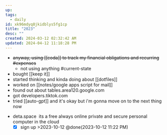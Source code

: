 ```yaml
---
up: 
tags:
  - daily
id: xk96mdyq8jkidblys5fg1cp
title: "2023"
desc: ""
created: 2024-03-12 02:32:42 AM
updated: 2024-04-12 11:18:28 PM
---
```

- ~~anyway, using [[coda]] to track my financial obligations and recurring #expenses~~
	- not using anything #current-state
- bought [[keep it]]
- started thinking and kinda doing about [[dotfiles]]
- worked on [[notes/google apps script for mail]]
- found out about tables.area120.google.com
- got developers.tiktok.com 
- tried [[auto-gpt]] and it's okay but i'm gonna move on to the next thing now 


* deta.space  its a free always online private and secure personal computer in the cloud 
	* [x] sign up >2023-10-12 @done(2023-10-12 11:22 PM)
